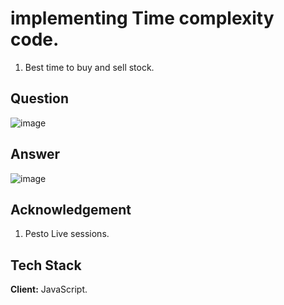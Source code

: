 
# implementing Time complexity code.
1. Best time to buy and sell stock.

## Question
![image](https://user-images.githubusercontent.com/102906185/191678691-9b8296c4-9cdb-48c5-9aae-a769300616f3.png)

## Answer 

![image](https://user-images.githubusercontent.com/102906185/191679041-1bd811bf-dae9-4828-90b4-84241a4b0d27.png)


## Acknowledgement
1. Pesto Live sessions.
## Tech Stack

**Client:** JavaScript.



